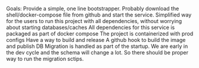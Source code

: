 Goals:
Provide a simple, one line bootstrapper. Probably download the shell/docker-compose file from github and start the service.
Simplified way for the users to run this project with all dependencies, without worrying about starting databases/caches
All dependencies for this service is packaged as part of docker compose
The project is containerized with prod configs
Have a way to build and release
A github hook to build the image and publish
DB Migration is handled as part of the startup. We are early in the dev cycle and the schema will change a lot. So there should be proper way to run the migration sctips.
